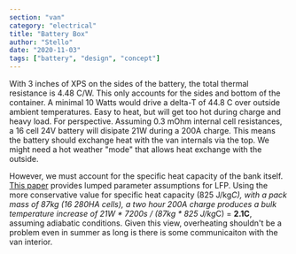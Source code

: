 ```yaml
---
section: "van"
category: "electrical"
title: "Battery Box"
author: "Stello"
date: "2020-11-03"
tags: ["battery", "design", "concept"]
---
```


With 3 inches of XPS on the sides of the battery, the total thermal resistance is 4.48 C/W.  This only accounts for the sides and bottom of the container.  A minimal 10 Watts would drive a delta-T of 44.8 C over outside ambient temperatures.  Easy to heat, but will get too hot during charge and heavy load.  For perspective.  Assuming 0.3 mOhm internal cell resistances, a 16 cell 24V battery will disipate 21W during a 200A charge.  This means the battery should exchange heat with the van internals via the top.  We might need a hot weather "mode" that allows heat exchange with the outside.

However, we must account for the specific heat capacity of the bank itself.  [This paper](https://core.ac.uk/download/pdf/144147357.pdf) provides lumped parameter assumptions for LFP.  Using the more conservative value for specific heat capacity (825 J/kg*C), with a pack mass of 87kg (16 280HA cells), a two hour 200A charge produces a bulk temperature increase of 21W * 7200s / (87kg * 825 J/kg*C) = **2.1C**, assuming adiabatic conditions.  Given this view, overheating shouldn't be a problem even in summer as long is there is some communicaiton with the van interior.